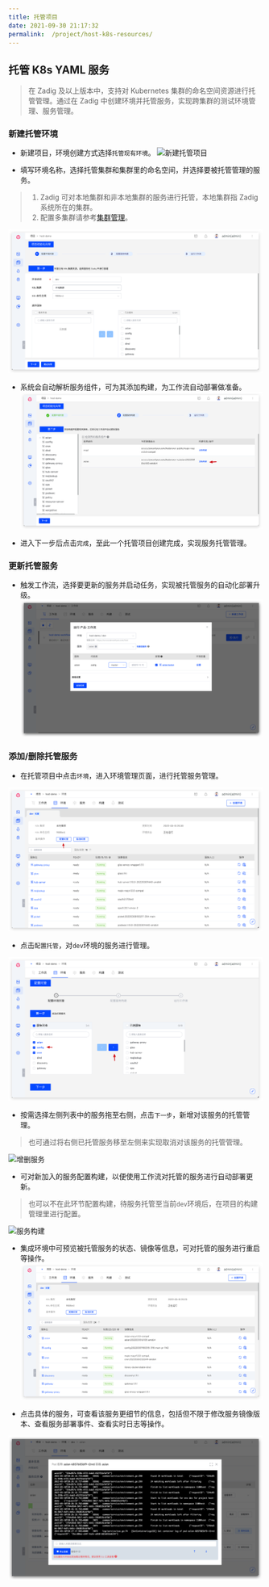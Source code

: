 ```yaml
---
title: 托管项目
date: 2021-09-30 21:17:32
permalink:  /project/host-k8s-resources/
---
```

## 托管 K8s YAML 服务
> 在 Zadig <Badge text="v1.5.0"/>及以上版本中，支持对 Kubernetes 集群的命名空间资源进行托管管理。通过在 Zadig 中创建环境并托管服务，实现跨集群的测试环境管理、服务管理。

### 新建托管环境
- 新建项目，环境创建方式选择`托管现有环境`。
![新建托管项目](./_images/env_delegate_create_project.png)

- 填写环境名称，选择托管集群和集群里的命名空间，并选择要被托管管理的服务。
> 1. Zadig 可对本地集群和非本地集群的服务进行托管，本地集群指 Zadig 系统所在的集群。
> 2. 配置多集群请参考[集群管理](/pages/cluster_manage/)。

![配置托管项目](./_images/env_delegate_onboarding_1.png)

- 系统会自动解析服务组件，可为其添加构建，为工作流自动部署做准备。
![配置托管项目](./_images/env_delegate_on_boarding_2.png)

- 进入下一步后点击`完成`，至此一个托管项目创建完成，实现服务托管管理。

### 更新托管服务
- 触发工作流，选择要更新的服务并启动任务，实现被托管服务的自动化部署升级。
![配置托管项目](./_images/env_delegate_start_pipeline.png)

### 添加/删除托管服务
- 在托管项目中点击`环境`，进入环境管理页面，进行托管服务管理。

![托管服务](./_images/env_delegate_project_overview.png)

- 点击`配置托管`，对`dev`环境的服务进行管理。

![配置托管](./_images/config_service_delegation.png)

- 按需选择左侧列表中的服务拖至右侧，点击`下一步`，新增对该服务的托管管理。
> 也可通过将右侧已托管服务移至左侧来实现取消对该服务的托管管理。

![增删服务](./_images/env_delegate_add_service.png)

- 可对新加入的服务配置构建，以便使用工作流对托管的服务进行自动部署更新。
> 也可以不在此环节配置构建，待服务托管至当前`dev`环境后，在项目的构建管理里进行配置。

![服务构建](./_images/env_delegate_config_service_build.png)

- 集成环境中可预览被托管服务的状态、镜像等信息，可对托管的服务进行重启等操作。
![环境概览](./_images/env_delegate_enviroment_overview.png)

- 点击具体的服务，可查看该服务更细节的信息，包括但不限于修改服务镜像版本、查看服务部署事件、查看实时日志等操作。

![环境概览](./_images/env_delegate_service_details.png)